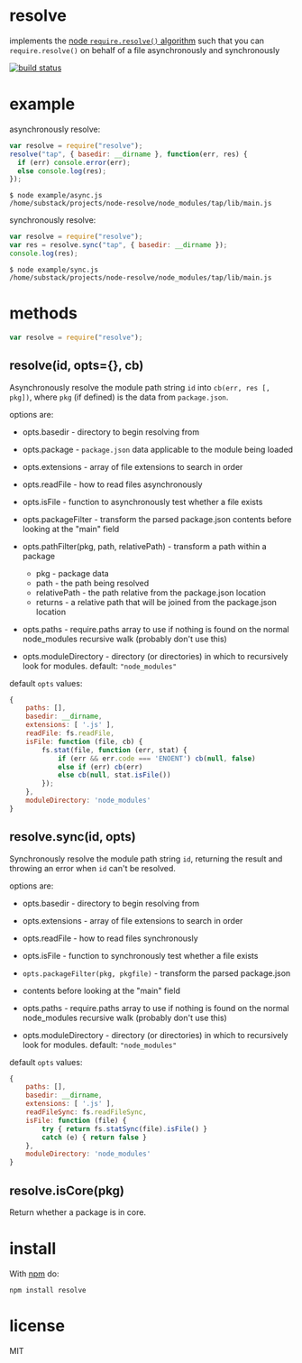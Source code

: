 # resolve

implements the [node `require.resolve()`
algorithm](http://nodejs.org/docs/v0.4.8/api/all.html#all_Together...)
such that you can `require.resolve()` on behalf of a file asynchronously and
synchronously

[![build status](https://secure.travis-ci.org/substack/node-resolve.png)](http://travis-ci.org/substack/node-resolve)

# example

asynchronously resolve:

```js
var resolve = require("resolve");
resolve("tap", { basedir: __dirname }, function(err, res) {
  if (err) console.error(err);
  else console.log(res);
});
```

```
$ node example/async.js
/home/substack/projects/node-resolve/node_modules/tap/lib/main.js
```

synchronously resolve:

```js
var resolve = require("resolve");
var res = resolve.sync("tap", { basedir: __dirname });
console.log(res);
```

```
$ node example/sync.js
/home/substack/projects/node-resolve/node_modules/tap/lib/main.js
```

# methods

```js
var resolve = require("resolve");
```

## resolve(id, opts={}, cb)

Asynchronously resolve the module path string `id` into `cb(err, res [, pkg])`, where `pkg` (if defined) is the data from `package.json`.

options are:

- opts.basedir - directory to begin resolving from

- opts.package - `package.json` data applicable to the module being loaded

- opts.extensions - array of file extensions to search in order

- opts.readFile - how to read files asynchronously

- opts.isFile - function to asynchronously test whether a file exists

- opts.packageFilter - transform the parsed package.json contents before looking
  at the "main" field

- opts.pathFilter(pkg, path, relativePath) - transform a path within a package

  - pkg - package data
  - path - the path being resolved
  - relativePath - the path relative from the package.json location
  - returns - a relative path that will be joined from the package.json location

- opts.paths - require.paths array to use if nothing is found on the normal
  node_modules recursive walk (probably don't use this)

- opts.moduleDirectory - directory (or directories) in which to recursively look for modules. default: `"node_modules"`

default `opts` values:

```javascript
{
    paths: [],
    basedir: __dirname,
    extensions: [ '.js' ],
    readFile: fs.readFile,
    isFile: function (file, cb) {
        fs.stat(file, function (err, stat) {
            if (err && err.code === 'ENOENT') cb(null, false)
            else if (err) cb(err)
            else cb(null, stat.isFile())
        });
    },
    moduleDirectory: 'node_modules'
}
```

## resolve.sync(id, opts)

Synchronously resolve the module path string `id`, returning the result and
throwing an error when `id` can't be resolved.

options are:

- opts.basedir - directory to begin resolving from

- opts.extensions - array of file extensions to search in order

- opts.readFile - how to read files synchronously

- opts.isFile - function to synchronously test whether a file exists

- `opts.packageFilter(pkg, pkgfile)` - transform the parsed package.json
- contents before looking at the "main" field

- opts.paths - require.paths array to use if nothing is found on the normal
  node_modules recursive walk (probably don't use this)

- opts.moduleDirectory - directory (or directories) in which to recursively look for modules. default: `"node_modules"`

default `opts` values:

```javascript
{
    paths: [],
    basedir: __dirname,
    extensions: [ '.js' ],
    readFileSync: fs.readFileSync,
    isFile: function (file) {
        try { return fs.statSync(file).isFile() }
        catch (e) { return false }
    },
    moduleDirectory: 'node_modules'
}
```

## resolve.isCore(pkg)

Return whether a package is in core.

# install

With [npm](https://npmjs.org) do:

```
npm install resolve
```

# license

MIT
